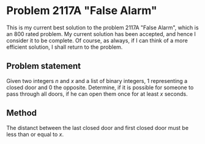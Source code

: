 # Problem 2117A "False Alarm"
This is my current best solution to the problem 2117A "False Alarm", which is an 800 rated problem. My current solution has been accepted, and hence I consider it to be complete. Of course, as always, if I can think of a more efficient solution, I shall return to the problem. 

## Problem statement
Given two integers $n$ and $x$ and a list of binary integers, $1$ representing a closed door and $0$ the opposite. Determine, if it is possible for someone to pass through all doors, if he can open them once for at least $x$ seconds.

## Method
The distanct between the last closed door and first closed door must be less than or equal to $x$.
